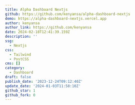 ```yaml
---
title: Alpha Dashboard Nextjs
github: https://github.com/kenyansa/alpha-dashboard-nextjs
demo: https://alpha-dashboard-nextjs.vercel.app
author: kenyansa
author_link: https://github.com/kenyansa
date: 2024-02-18T12:41:39.159Z
description: ''
ssg:
  - Nextjs
css:
  - Tailwind
  - PostCSS
cms: []
category:
  - Dashboard
draft: false
publish_date: '2023-12-24T09:12:40Z'
update_date: '2024-01-03T11:58:10Z'
github_star: 1
github_fork: 0
---
```

